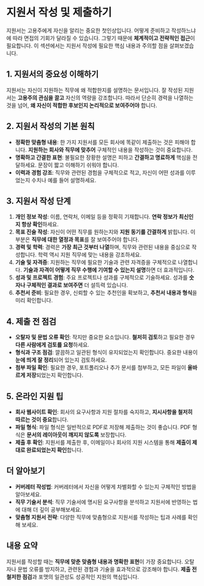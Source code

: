 # 지원서 작성 및 제출하기

지원서는 고용주에게 자신을 알리는 중요한 첫인상입니다. 어떻게 준비하고 작성하느냐에 따라 면접의 기회가 달라질 수 있습니다. 그렇기 때문에 **체계적이고 전략적인 접근**이 필요합니다. 이 섹션에서는 지원서 작성에 필요한 핵심 내용과 주의할 점을 살펴보겠습니다.

## 1. 지원서의 중요성 이해하기

지원서는 자신이 지원하는 직무에 왜 적합한지를 설명하는 문서입니다. 잘 작성된 지원서는 **고용주의 관심을 끌고** 자신의 역량을 강조합니다. 따라서 단순히 경력을 나열하는 것을 넘어, **왜 자신이 적합한 후보인지 논리적으로 보여주어야** 합니다.

## 2. 지원서 작성의 기본 원칙

- **정확한 맞춤형 내용**: 한 가지 지원서를 모든 회사에 똑같이 제출하는 것은 피해야 합니다. **지원하는 회사와 직무에 맞추어** 구체적인 내용을 작성하는 것이 중요합니다.
- **명확하고 간결한 표현**: 불필요한 장황한 설명은 피하고 **간결하고 명료하게** 핵심을 전달하세요. 문장이 짧고 이해하기 쉬워야 합니다.
- **이력과 경험 강조**: 직무와 관련된 경험을 구체적으로 적고, 자신이 어떤 성과를 이루었는지 수치나 예를 들어 설명하세요.

## 3. 지원서 작성 단계

1. **개인 정보 작성**: 이름, 연락처, 이메일 등을 정확히 기재합니다. **연락 정보가 최신인지 항상 확인**하세요.
2. **목표 진술 작성**: 자신이 어떤 직무를 원하는지와 **지원 동기를 간결하게** 밝힙니다. 이 부분은 **직무에 대한 열정과 목표**를 잘 보여주어야 합니다.
3. **경력 및 학력**: 경력은 **가장 최근 것부터 나열**하며, 직무와 관련된 내용을 중심으로 작성합니다. 학력 역시 지원 직무에 맞는 내용을 강조하세요.
4. **기술 및 자격증**: 지원하는 직무에 필요한 기술과 관련 자격증을 구체적으로 나열합니다. **기술과 자격이 어떻게 직무 수행에 기여할 수 있는지 설명**하면 더 효과적입니다.
5. **성과 및 프로젝트 경험**: 주요 프로젝트나 성과를 구체적으로 기술하세요. 성과를 **숫자나 구체적인 결과로 보여주면** 더 설득력 있습니다.
6. **추천서 준비**: 필요한 경우, 신뢰할 수 있는 추천인을 확보하고, **추천서 내용과 형식**을 미리 확인합니다.

## 4. 제출 전 점검

- **오탈자 및 문법 오류 확인**: 작지만 중요한 요소입니다. **철저히 검토**하고 필요한 경우 **다른 사람에게 검토를 요청**하세요.
- **형식과 구조 점검**: 깔끔하고 일관된 형식이 유지되었는지 확인합니다. 중요한 내용이 **눈에 띄게 잘 정리**되어 있는지 검토하세요.
- **첨부 파일 확인**: 필요한 경우, 포트폴리오나 추가 문서를 첨부하고, 모든 파일이 **올바르게 저장**되었는지 확인합니다.

## 5. 온라인 지원 팁

- **회사 웹사이트 확인**: 회사의 요구사항과 지원 절차를 숙지하고, **지시사항을 철저히 따르는 것이 중요**합니다.
- **파일 형식**: 파일 형식은 일반적으로 PDF로 저장해 제출하는 것이 좋습니다. PDF 형식은 **문서의 레이아웃이 깨지지 않도록** 보장합니다.
- **제출 후 확인**: 지원서를 제출한 후, 이메일이나 회사의 지원 시스템을 통해 **제출이 제대로 완료되었는지 확인**합니다.

## 더 알아보기

- **커버레터 작성법**: 커버레터에서 자신을 어떻게 차별화할 수 있는지 구체적인 방법을 알아보세요.
- **직무 기술서 분석**: 직무 기술서에 명시된 요구사항을 분석하고 지원서에 반영하는 법에 대해 더 깊이 공부해보세요.
- **맞춤형 지원서 전략**: 다양한 직무에 맞춤형으로 지원서를 작성하는 팁과 사례를 확인해 보세요.

## 내용 요약

지원서를 작성할 때는 **직무에 맞춘 맞춤형 내용과 명확한 표현**이 가장 중요합니다. 오탈자나 문법 오류를 방지하고, 관련된 경험과 기술을 효과적으로 강조해야 합니다. **제출 전 철저한 점검**과 포맷의 일관성도 성공적인 지원의 핵심입니다.
